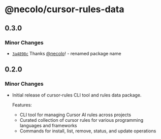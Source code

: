 # @necolo/cursor-rules-data

## 0.3.0

### Minor Changes

- [`3a4898c`](https://github.com/necolo/cursor-rules/commit/3a4898c0734dca68d6867f7c78550d1bddc3a945) Thanks [@necolo](https://github.com/necolo)! - renamed package name

## 0.2.0

### Minor Changes

- Initial release of cursor-rules CLI tool and rules data package.

  Features:

  - CLI tool for managing Cursor AI rules across projects
  - Curated collection of cursor rules for various programming languages and frameworks
  - Commands for install, list, remove, status, and update operations

